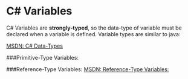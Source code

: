  
# C# Variables

C# Variables are **strongly-typed**, so the data-type of variable must be declared when a variable is defined.  Variable types are similar to java: 

[MSDN: C# Data-Types](https://msdn.microsoft.com/en-us/library/ms228360)

###Primitive-Type Variables: 



###Reference-Type Variables:
[MSDN: Reference-Type Variables:](https://msdn.microsoft.com/en-us/library/490f96s2.aspx)